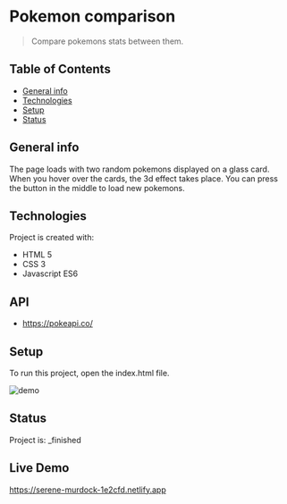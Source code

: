 # Pokemon comparison
> Compare pokemons stats between them.

## Table of Contents
* [General info](#general-info)
* [Technologies](#technologies)
* [Setup](#setup)
* [Status](#status)

## General info
The page loads with two random pokemons displayed on a glass card. When you hover over the cards, the 3d effect takes place. You can press the button in the middle to load new pokemons.
	
## Technologies
Project is created with:
* HTML 5
* CSS 3
* Javascript ES6

## API
* https://pokeapi.co/
	
## Setup
To run this project, open the index.html file.

![demo](/demo/pokeGlass.gif)

## Status
Project is:  _finished

## Live Demo

https://serene-murdock-1e2cfd.netlify.app
